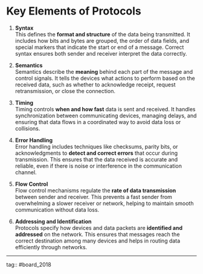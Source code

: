 # Key Elements of Protocols

1. **Syntax**  
    This defines the **format and structure** of the data being transmitted. It includes how bits and bytes are grouped, the order of data fields, and special markers that indicate the start or end of a message. Correct syntax ensures both sender and receiver interpret the data correctly.

2. **Semantics**  
    Semantics describe the **meaning** behind each part of the message and control signals. It tells the devices what actions to perform based on the received data, such as whether to acknowledge receipt, request retransmission, or close the connection.

3. **Timing**  
    Timing controls **when and how fast** data is sent and received. It handles synchronization between communicating devices, managing delays, and ensuring that data flows in a coordinated way to avoid data loss or collisions.

4. **Error Handling**  
    Error handling includes techniques like checksums, parity bits, or acknowledgments to **detect and correct errors** that occur during transmission. This ensures that the data received is accurate and reliable, even if there is noise or interference in the communication channel.

5. **Flow Control**  
    Flow control mechanisms regulate the **rate of data transmission** between sender and receiver. This prevents a fast sender from overwhelming a slower receiver or network, helping to maintain smooth communication without data loss.

6. **Addressing and Identification**  
    Protocols specify how devices and data packets are **identified and addressed** on the network. This ensures that messages reach the correct destination among many devices and helps in routing data efficiently through networks.

---

tag:: #board_2018